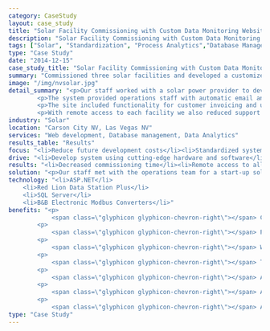 ```yaml
---
category: CaseStudy
layout: case_study
title: "Solar Facility Commissioning with Custom Data Monitoring Website"
description: "Solar Facility Commissioning with Custom Data Monitoring Website"
tags: ["Solar", "Standardization", "Process Analytics","Database Management", "Process Historian", "Infrastructure","Remote Support","Web-based Solutions"]
type: "Case Study"
date: "2014-12-15"
case_study_title: "Solar Facility Commissioning with Custom Data Monitoring Website"
summary: "Commissioned three solar facilities and developed a customized monitoring and reporting website for internal use and public access."
image: "/img/nvsolar.jpg"
detail_summary: "<p>Our staff worked with a solar power provider to develop and implement a web-based monitoring system for use at 3 of their new solar power plants. The website was configured to allow internal users to monitor real-time data from each facility, with access to the general public to data on a 30 day delay.</p>
		<p>The system provided operations staff with automatic email and text notifications of equipment alarms.</p>
		<p>The site included functionality for customer invoicing and utility reporting to comply with regulatory requirements.</p>
		<p>With remote access to each facility we also reduced support time and costs by allowing our staff to login to each system to make any necessary modifications after initial commissioning.</p>"
industry: "Solar"
location: "Carson City NV, Las Vegas NV"
services: "Web development, Database management, Data Analytics"
results_table: "Results"
focus: "<li>Reduce future development costs</li><li>Standardized systems</li><li>Automated data analysis</li>"
drive: "<li>Develop system using cutting-edge hardware and software</li><li>Implement system and train personnel on its operation</li><li>Reduce overhead costs for data analysis</li>"
results: "<li>Decreased commissioning time</li><li>Remote access to all facilities</li><li>Increased data visibility</li>"
solution: "<p>Our staff met with the operations team for a start-up solar power provider to discuss a developing a web-based monitoring system. The goal was to provide a low-cost, high functionality monitoring system for 3 facilities between 1 and 3 MW each.</p><p>We utilized Red Lion Data Station Plus units at each facility to collect data from field equipment and send it via cellular modem to a centralized database. This data was then displayed using trend controls on the site which allowed users to select date ranges, filter on equipment types and specific pieces of equipment.</p><p>If someone accessed the site without login credentials they were presented with a graph of power production limited to 30 days prior and older. If they accessed the site and were one of the customers or the owners of the facility where the plant was located they could see current overall production data and weather station information.</p><p>If the user was part of the solar company or their maintenance team they had access to all current production data for all equipment and weather station information. They could also manage what alarms sent notifications, who received billing information and administer users of the system. They also had access to a trend allowing them to add any datapoints from the site for completely customized data analysis.</p>"
technology: "<li>ASP.NET</li>
	<li>Red Lion Data Station Plus</li>
	<li>SQL Server</li>
	<li>B&B Electronic Modbus Converters</li>"
benefits: "<p>
	        <span class=\"glyphicon glyphicon-chevron-right\"></span> Completely customized Web-based monitoring of three solar facilities on one site</p>
	    <p>
	     	<span class=\"glyphicon glyphicon-chevron-right\"></span> Power meter, inverter and string box information</p>
	    <p>
	        <span class=\"glyphicon glyphicon-chevron-right\"></span> Weather station information monitoring</p>
	    <p>
			<span class=\"glyphicon glyphicon-chevron-right\"></span> Three levels of access, Public, Customer and Maintenance</p>
		<p>
			<span class=\"glyphicon glyphicon-chevron-right\"></span> Automated billing documentation generation and dissemination</p>
		<p>
			<span class=\"glyphicon glyphicon-chevron-right\"></span> Alarm notifications via email and text message</p>
		<p>
			<span class=\"glyphicon glyphicon-chevron-right\"></span> Automated updates of on-site signage indicating power produced and emissions saved</p>"
type: "Case Study"
---
```


